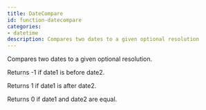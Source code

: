 ```yaml
---
title: DateCompare
id: function-datecompare
categories:
- datetime
description: Compares two dates to a given optional resolution
---
```


Compares two dates to a given optional resolution.

Returns -1 if date1 is before date2.

Returns 1 if date1 is after date2.

Returns 0 if date1 and date2 are equal.
